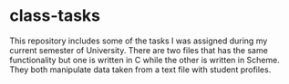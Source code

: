 # class-tasks

This repository includes some of the tasks I was assigned during my current semester of University.
There are two files that has the same functionality but one is written in C while the other is written in Scheme.
They both manipulate data taken from a text file with student profiles.
